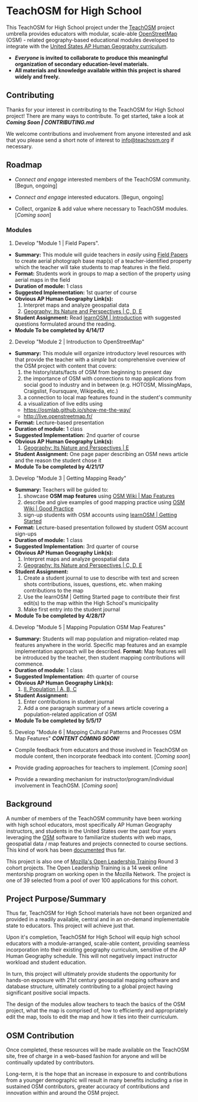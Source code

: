 # TeachOSM for High School

This TeachOSM for High School project under the [TeachOSM](http://teachosm.org) project umbrella provides educators with modular, scale-able [OpenStreetMap](https://www.openstreetmap.org/) (OSM) - related geography-based educational modules developed to integrate with the [United States AP Human Geography curriculum](https://apstudent.collegeboard.org/apcourse/ap-human-geography).

* **_Everyone_ is invited to collaborate to produce this meaningful organization of secondary education-level materials.**
* **All materials and knowledge available within this project is shared widely and freely.**

## Contributing

Thanks for your interest in contributing to the TeachOSM for High School project!  There are many ways to contribute.  To get started, take a look at **_Coming Soon | CONTRIBUTING.md_**

We welcome contributions and involvement from anyone interested and ask that you please send a short note of interest to info@teachosm.org if necessary.

## Roadmap

* _Connect and engage_ interested members of the TeachOSM community. [Begun, ongoing]

* _Connect and engage_ interested educators. [Begun, ongoing]

* Collect, organize & add value where necessary to TeachOSM modules. [_Coming soon_]

### Modules

1. Develop "Module 1 | Field Papers".
  * **Summary:** This module will guide teachers in _easily_ using [Field Papers](http://fieldpapers.org/) to create aerial photograph base map(s) of a teacher-identified property which the teacher will take students to map features in the field.
  * **Format:** Students work in groups to map a section of the property using aerial maps in the field
  * **Duration of module:** 1 class
  * **Suggested Implementation:** 1st quarter of course
  * **Obvious AP Human Geography Link(s):**
      1. Interpret maps and analyze geospatial data
      2. [Geography: Its Nature and Perspectives | C, D, E](https://apstudent.collegeboard.org/apcourse/ap-human-geography/course-details)
  * **Student Assignment:** Read [learnOSM | Introduction](http://learnosm.org/en/beginner/introduction/) with suggested questions formulated around the reading.
  * **Module To be completed by 4/14/17**

2. Develop "Module 2 | Introduction to OpenStreetMap"
  * **Summary:** This module will organize introductory level resources with that provide the teacher with a _simple_ but comprehensive overview of the OSM project with content that covers:
    1. the history/stats/facts of OSM from beginning to present day
    2. the importance of OSM with connections to map applications from social good to industry and in between
      (e.g. HOTOSM, MissingMaps, Craigslist, Foursquare, Wikipedia, etc.)
    3. a connection to local map features found in the student's community
    4. a visualization of live edits using
      * https://osmlab.github.io/show-me-the-way/
      * http://live.openstreetmap.fr/
  * **Format:** Lecture-based presentation
  * **Duration of module:** 1 class
  * **Suggested Implementation:** 2nd quarter of course
  * **Obvious AP Human Geography Link(s):**
    1. [Geography: Its Nature and Perspectives | E](https://apstudent.collegeboard.org/apcourse/ap-human-geography/course-details)
  * **Student Assignment:** One page paper describing an OSM news article and the reason the student chose it
  * **Module To be completed by 4/21/17**

3. Develop "Module 3 | Getting Mapping Ready"
  * **Summary:** Teachers will be guided to:
    1. showcase **OSM map features** using [OSM Wiki | Map Features](https://wiki.openstreetmap.org/wiki/Map_Features)
    2. describe and give examples of good mapping practice using [OSM Wiki | Good Practice](https://wiki.openstreetmap.org/wiki/Good_practice)
    3. sign-up students with OSM accounts using [learnOSM | Getting Started](http://learnosm.org/en/beginner/start-osm/)
  * **Format:** Lecture-based presentation followed by student OSM account sign-ups
  * **Duration of module:** 1 class
  * **Suggested Implementation:** 3rd quarter of course
  * **Obvious AP Human Geography Link(s):**
    1. Interpret maps and analyze geospatial data
    2. [Geography: Its Nature and Perspectives | C, D, E](https://apstudent.collegeboard.org/apcourse/ap-human-geography/course-details)
  * **Student Assignment:**
    1. Create a student journal to use to describe with text and screen shots contributions, issues, questions, etc. when making contributions to the map
    2. Use the learnOSM | Getting Started page to contribute their first edit(s) to the map within the High School's municipality
    3. Make first entry into the student journal
  * **Module To be completed by 4/28/17**

4. Develop "Module 5 | Mapping Population OSM Map Features"
  * **Summary:** Students will map population and migration-related map features anywhere in the world.  Specific map features and an example implementation approach will be described.
  **Format:** Map features will be introduced by the teacher, then student mapping contributions will commence.
  * **Duration of module:** 1 class
  * **Suggested Implementation:** 4th quarter of course
  * **Obvious AP Human Geography Link(s):**
    1. [II. Population | A, B, C](https://apstudent.collegeboard.org/apcourse/ap-human-geography/course-details)
  * **Student Assignment:**
    1. Enter contributions in student journal
    2. Add a one paragraph summary of a news article covering a population-related application of OSM
  * **Module To be completed by 5/5/17**

5. Develop "Module 6 | Mapping Cultural Patterns and Processes OSM Map Features"
**_CONTENT COMING SOON!_**

* Compile feedback from educators and those involved in TeachOSM on module content, then incorporate feedback into content. [_Coming soon_]

* Provide grading approaches for teachers to implement. [_Coming soon_]

* Provide a rewarding mechanism for instructor/program/individual involvement in TeachOSM. [_Coming soon_]

## Background

A number of members of the TeachOSM community have been working with high school educators, most specifically AP Human Geography instructors, and students in the United States over the past four years leveraging the [OSM](https://www.openstreetmap.org/) software to familiarize students with web maps, geospatial data / map features and projects connected to course sections.  This kind of work has been [documented](http://teachosm.org/en/cases/cape-cod/) thus far.

This project is also one of [Mozilla's Open Leadership Training](https://mozilla.github.io/leadership-training/projects/#teachosm-for-high-school) Round 3 cohort projects.  The Open Leadership Training is a 14 week online mentorship program on working open in the Mozilla Network.  The project is one of 39 selected from a pool of over 100 applications for this cohort.

## Project Purpose/Summary

Thus far, TeachOSM for High School materials have not been organized and provided in a readily available, central and in an on-demand implementable state to educators.  This project will achieve just that.

Upon it's completion, TeachOSM for High School will equip high school educators with a module-arranged, scale-able content, providing seamless incorporation into their existing geography curriculum, sensitive of the AP Human Geography schedule. This will not negatively impact instructor workload and student education.

In turn, this project will ultimately provide students the opportunity for hands-on exposure with 21st century geospatial mapping software and database structure, ultimately contributing to a global project having significant positive social impacts.

The design of the modules allow teachers to teach the basics of the OSM project, what the map is comprised of, how to efficiently and appropriately edit the map, tools to edit the map and how it ties into their curriculum.

## OSM Contribution

Once completed, these resources will be made available on the TeachOSM site, free of charge in a web-based fashion for anyone and will be continually updated by contributors.

Long-term, it is the hope that an increase in exposure to and contributions from a younger demographic will result in many benefits including a rise in sustained OSM contributors, greater accuracy of contributions and innovation within and around the OSM project.
